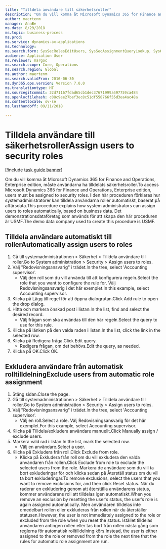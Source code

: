 ```yaml
--- 
title: "Tilldela användare till säkerhetsroller"
description: "Om du vill komma åt Microsoft Dynamics 365 for Finance and Operations, Enterprise edition, måste användarna ha tilldelats säkerhetsroller."
author: maertenm
manager: AnnBe
ms.date: 8/29/2018
ms.topic: business-process
ms.prod: 
ms.service: dynamics-ax-applications
ms.technology: 
ms.search.form: SysSecRolesEditUsers, SysSecAssignmentQueryLookup, SysQueryForm, SysSecRoleExcludeUsers
audience: Application User
ms.reviewer: margoc
ms.search.scope: Core, Operations
ms.search.region: Global
ms.author: maertenm
ms.search.validFrom: 2016-06-30
ms.dyn365.ops.version: Version 7.0.0
ms.translationtype: HT
ms.sourcegitcommit: 32d71167fdad65cb1dec37671999a497759ca484
ms.openlocfilehash: c08c9ee27bef3ec8c51df558766f55d3ea4ac48a
ms.contentlocale: sv-se
ms.lasthandoff: 09/11/2018

---
```

# <a name="assign-users-to-security-roles"></a><span data-ttu-id="68ec5-103">Tilldela användare till säkerhetsroller</span><span class="sxs-lookup"><span data-stu-id="68ec5-103">Assign users to security roles</span></span>

[!include [task guide banner](../../includes/task-guide-banner.md)]

<span data-ttu-id="68ec5-104">Om du vill komma åt Microsoft Dynamics 365 for Finance and Operations, Enterprise edition, måste användarna ha tilldelats säkerhetsroller.</span><span class="sxs-lookup"><span data-stu-id="68ec5-104">To access Microsoft Dynamics 365 for Finance and Operations, Enterprise edition, users must be assigned to security roles.</span></span> <span data-ttu-id="68ec5-105">I den här proceduren förklaras hur systemadministratörer kan tilldela användarna roller automatiskt, baserat på affärsdata.</span><span class="sxs-lookup"><span data-stu-id="68ec5-105">This procedure explains how system administrators can assign users to roles automatically, based on business data.</span></span> <span data-ttu-id="68ec5-106">Det demonstrationsdataföretag som används för att skapa den här proceduren är USMF.</span><span class="sxs-lookup"><span data-stu-id="68ec5-106">The demo data company used to create this procedure is USMF.</span></span>


## <a name="automatically-assign-users-to-roles"></a><span data-ttu-id="68ec5-107">Tilldela användare automatiskt till roller</span><span class="sxs-lookup"><span data-stu-id="68ec5-107">Automatically assign users to roles</span></span>
1. <span data-ttu-id="68ec5-108">Gå till systemadministrationen > Säkerhet > Tilldela användare till roller.</span><span class="sxs-lookup"><span data-stu-id="68ec5-108">Go to System administration > Security > Assign users to roles.</span></span>
2. <span data-ttu-id="68ec5-109">Välj "Redovisningsansvarig" i trädet.</span><span class="sxs-lookup"><span data-stu-id="68ec5-109">In the tree, select 'Accounting supervisor'.</span></span>
    * <span data-ttu-id="68ec5-110">Välj den roll som du vill använda till att konfigurera regeln.</span><span class="sxs-lookup"><span data-stu-id="68ec5-110">Select the role that you want to configure the rule for.</span></span> <span data-ttu-id="68ec5-111">Välj Redovisningsansvarig i det här exemplet.</span><span class="sxs-lookup"><span data-stu-id="68ec5-111">In this example, select Accounting supervisor.</span></span>  
3. <span data-ttu-id="68ec5-112">Klicka på Lägg till regel för att öppna dialogrutan.</span><span class="sxs-lookup"><span data-stu-id="68ec5-112">Click Add rule to open the drop dialog.</span></span>
4. <span data-ttu-id="68ec5-113">Hitta och markera önskad post i listan.</span><span class="sxs-lookup"><span data-stu-id="68ec5-113">In the list, find and select the desired record.</span></span>
    * <span data-ttu-id="68ec5-114">Välj frågan som ska användas till den här regeln.</span><span class="sxs-lookup"><span data-stu-id="68ec5-114">Select the query to use for this rule.</span></span>  
5. <span data-ttu-id="68ec5-115">Klicka på länken på den valda raden i listan.</span><span class="sxs-lookup"><span data-stu-id="68ec5-115">In the list, click the link in the selected row.</span></span>
6. <span data-ttu-id="68ec5-116">Klicka på Redigera fråga.</span><span class="sxs-lookup"><span data-stu-id="68ec5-116">Click Edit query.</span></span>
    * <span data-ttu-id="68ec5-117">Redigera frågan, om det behövs.</span><span class="sxs-lookup"><span data-stu-id="68ec5-117">Edit the query, as needed.</span></span>  
7. <span data-ttu-id="68ec5-118">Klicka på OK.</span><span class="sxs-lookup"><span data-stu-id="68ec5-118">Click OK.</span></span>

## <a name="exclude-users-from-automatic-role-assignment"></a><span data-ttu-id="68ec5-119">Exkludera användare från automatisk rolltilldelning</span><span class="sxs-lookup"><span data-stu-id="68ec5-119">Exclude users from automatic role assignment</span></span>
1. <span data-ttu-id="68ec5-120">Stäng sidan.</span><span class="sxs-lookup"><span data-stu-id="68ec5-120">Close the page.</span></span>
2. <span data-ttu-id="68ec5-121">Gå till systemadministrationen > Säkerhet > Tilldela användare till roller.</span><span class="sxs-lookup"><span data-stu-id="68ec5-121">Go to System administration > Security > Assign users to roles.</span></span>
3. <span data-ttu-id="68ec5-122">Välj "Redovisningsansvarig" i trädet.</span><span class="sxs-lookup"><span data-stu-id="68ec5-122">In the tree, select 'Accounting supervisor'.</span></span>
    * <span data-ttu-id="68ec5-123">Välj en roll.</span><span class="sxs-lookup"><span data-stu-id="68ec5-123">Select a role.</span></span> <span data-ttu-id="68ec5-124">Välj Redovisningsansvarig för det här exemplet.</span><span class="sxs-lookup"><span data-stu-id="68ec5-124">For this example, select Accounting supervisor.</span></span>  
4. <span data-ttu-id="68ec5-125">Klicka på Tilldela/exkludera användare manuellt.</span><span class="sxs-lookup"><span data-stu-id="68ec5-125">Click Manually assign / exclude users.</span></span>
5. <span data-ttu-id="68ec5-126">Markera vald rad i listan.</span><span class="sxs-lookup"><span data-stu-id="68ec5-126">In the list, mark the selected row.</span></span>
    * <span data-ttu-id="68ec5-127">Välj en användare.</span><span class="sxs-lookup"><span data-stu-id="68ec5-127">Select a user.</span></span>  
6. <span data-ttu-id="68ec5-128">Klicka på Exkludera från roll.</span><span class="sxs-lookup"><span data-stu-id="68ec5-128">Click Exclude from role.</span></span>
    * <span data-ttu-id="68ec5-129">Klicka på Exkludera från roll om du vill exkludera den valda användaren från rollen.</span><span class="sxs-lookup"><span data-stu-id="68ec5-129">Click Exclude from role to exclude the selected users from the role.</span></span> <span data-ttu-id="68ec5-130">Markera de användare som du vill ta bort exkluderingar för och klicka sedan på Återställ status om du vill ta bort exkluderingar.</span><span class="sxs-lookup"><span data-stu-id="68ec5-130">To remove exclusions, select the users that you want to remove exclusions for, and then click Reset status.</span></span> <span data-ttu-id="68ec5-131">När du raderar en exkludering genom att återställa användarens status, kommer användarens roll att tilldelas igen automatiskt.</span><span class="sxs-lookup"><span data-stu-id="68ec5-131">When you remove an exclusion by resetting the user’s status, the user’s role is again assigned automatically.</span></span> <span data-ttu-id="68ec5-132">Men användaren tilldelas inte omedelbart rollen eller exkluderas från rollen när du återställer statusen.</span><span class="sxs-lookup"><span data-stu-id="68ec5-132">However, the user is not immediately assigned to the role or excluded from the role when you reset the status.</span></span> <span data-ttu-id="68ec5-133">Istället tilldelas användaren antingen rollen eller tas bort från rollen nästa gång som reglerna för automatisk rolltilldelning körs.</span><span class="sxs-lookup"><span data-stu-id="68ec5-133">Instead, the user is either assigned to the role or removed from the role the next time that the rules for automatic role assignment are run.</span></span>  


